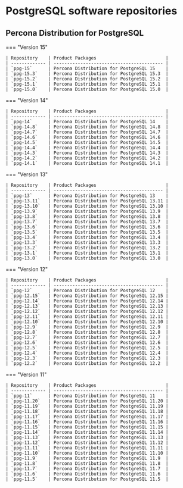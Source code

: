 # PostgreSQL software repositories

## Percona Distribution for PostgreSQL

=== "Version 15"
    
    | Repository    | Product Packages                          |
    | ------------- | ----------------------------------------- |
    | `ppg-15`      | Percona Distribution for PostgreSQL 15    |
    | `ppg-15.3`    | Percona Distribution for PostgreSQL 15.3  |
    | `ppg-15.2`    | Percona Distribution for PostgreSQL 15.2  |
    | `ppg-15.1`    | Percona Distribution for PostgreSQL 15.1  |
    | `ppg-15.0`    | Percona Distribution for PostgreSQL 15.0  |

=== "Version 14"
    
    | Repository    | Product Packages                          |
    | ------------- | ----------------------------------------- |
    | `ppg-14`      | Percona Distribution for PostgreSQL 14    |
    | `ppg-14.8`    | Percona Distribution for PostgreSQL 14.8  |
    | `ppg-14.7`    | Percona Distribution for PostgreSQL 14.7  |
    | `ppg-14.6`    | Percona Distribution for PostgreSQL 14.6  |
    | `ppg-14.5`    | Percona Distribution for PostgreSQL 14.5  |
    | `ppg-14.4`    | Percona Distribution for PostgreSQL 14.4  |
    | `ppg-14.3`    | Percona Distribution for PostgreSQL 14.3  |
    | `ppg-14.2`    | Percona Distribution for PostgreSQL 14.2  |
    | `ppg-14.1`    | Percona Distribution for PostgreSQL 14.1  |

=== "Version 13"

    | Repository    | Product Packages                          |
    | ------------- | ----------------------------------------- |
    | `ppg-13`      | Percona Distribution for PostgreSQL 13    |
    | `ppg-13.11`   | Percona Distribution for PostgreSQL 13.11 |
    | `ppg-13.10`   | Percona Distribution for PostgreSQL 13.10 |
    | `ppg-13.9`    | Percona Distribution for PostgreSQL 13.9  |
    | `ppg-13.8`    | Percona Distribution for PostgreSQL 13.8  |
    | `ppg-13.7`    | Percona Distribution for PostgreSQL 13.7  |
    | `ppg-13.6`    | Percona Distribution for PostgreSQL 13.6  |
    | `ppg-13.5`    | Percona Distribution for PostgreSQL 13.5  |
    | `ppg-13.4`    | Percona Distribution for PostgreSQL 13.4  |
    | `ppg-13.3`    | Percona Distribution for PostgreSQL 13.3  |
    | `ppg-13.2`    | Percona Distribution for PostgreSQL 13.2  |
    | `ppg-13.1`    | Percona Distribution for PostgreSQL 13.1  |
    | `ppg-13.0`    | Percona Distribution for PostgreSQL 13.0  |

=== "Version 12"
    
    | Repository    | Product Packages                          |
    | ------------- | ----------------------------------------- |
    | `ppg-12`      | Percona Distribution for PostgreSQL 12    |
    | `ppg-12.15`   | Percona Distribution for PostgreSQL 12.15 |
    | `ppg-12.14`   | Percona Distribution for PostgreSQL 12.14 |
    | `ppg-12.13`   | Percona Distribution for PostgreSQL 12.13 |
    | `ppg-12.12`   | Percona Distribution for PostgreSQL 12.12 |
    | `ppg-12.11`   | Percona Distribution for PostgreSQL 12.11 |
    | `ppg-12.10`   | Percona Distribution for PostgreSQL 12.10 |
    | `ppg-12.9`    | Percona Distribution for PostgreSQL 12.9  |
    | `ppg-12.8`    | Percona Distribution for PostgreSQL 12.8  |
    | `ppg-12.7`    | Percona Distribution for PostgreSQL 12.7  |
    | `ppg-12.6`    | Percona Distribution for PostgreSQL 12.6  |
    | `ppg-12.5`    | Percona Distribution for PostgreSQL 12.5  |
    | `ppg-12.4`    | Percona Distribution for PostgreSQL 12.4  |
    | `ppg-12.3`    | Percona Distribution for PostgreSQL 12.3  |
    | `ppg-12.2`    | Percona Distribution for PostgreSQL 12.2  |

=== "Version 11"

    | Repository    | Product Packages                          |
    | ------------- | ----------------------------------------- |
    | `ppg-11`      | Percona Distribution for PostgreSQL 11    |
    | `ppg-11.20`   | Percona Distribution for PostgreSQL 11.20 |
    | `ppg-11.19`   | Percona Distribution for PostgreSQL 11.19 |
    | `ppg-11.18`   | Percona Distribution for PostgreSQL 11.18 |
    | `ppg-11.17`   | Percona Distribution for PostgreSQL 11.17 |
    | `ppg-11.16`   | Percona Distribution for PostgreSQL 11.16 |
    | `ppg-11.15`   | Percona Distribution for PostgreSQL 11.15 |
    | `ppg-11.14`   | Percona Distribution for PostgreSQL 11.14 |
    | `ppg-11.13`   | Percona Distribution for PostgreSQL 11.13 |
    | `ppg-11.12`   | Percona Distribution for PostgreSQL 11.12 |
    | `ppg-11.11`   | Percona Distribution for PostgreSQL 11.11 |
    | `ppg-11.10`   | Percona Distribution for PostgreSQL 11.10 |
    | `ppg-11.9`    | Percona Distribution for PostgreSQL 11.9  |
    | `ppg-11.8`    | Percona Distribution for PostgreSQL 11.8  |
    | `ppg-11.7`    | Percona Distribution for PostgreSQL 11.7  |
    | `ppg-11.6`    | Percona Distribution for PostgreSQL 11.6  |
    | `ppg-11.5`    | Percona Distribution for PostgreSQL 11.5  |
    